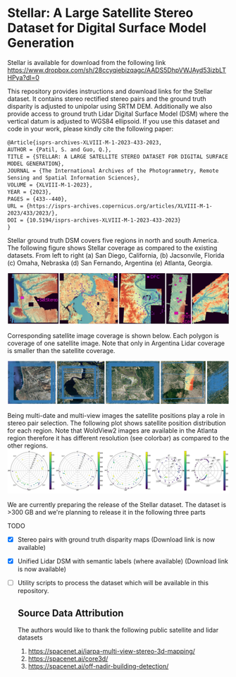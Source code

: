 # Stellar: A Large Satellite Stereo Dataset for Digital Surface Model Generation

Stellar is available for download from the following link
https://www.dropbox.com/sh/28ccyqiebizqagc/AADS5DhpVWJAyd53izbLTHPya?dl=0

This repository provides instructions and download links for the Stellar dataset. It contains stereo rectified stereo pairs and the ground truth disparity is adjusted to unipolar using SRTM DEM. Additionally we also provide access to ground truth Lidar Digital Surface Model (DSM) where the vertical datum is adjusted to WGS84 ellipsoid. If you use this dataset and code in your work, please kindly cite the following paper:

```
@Article{isprs-archives-XLVIII-M-1-2023-433-2023,
AUTHOR = {Patil, S. and Guo, Q.},
TITLE = {STELLAR: A LARGE SATELLITE STEREO DATASET FOR DIGITAL SURFACE MODEL GENERATION},
JOURNAL = {The International Archives of the Photogrammetry, Remote Sensing and Spatial Information Sciences},
VOLUME = {XLVIII-M-1-2023},
YEAR = {2023},
PAGES = {433--440},
URL = {https://isprs-archives.copernicus.org/articles/XLVIII-M-1-2023/433/2023/},
DOI = {10.5194/isprs-archives-XLVIII-M-1-2023-433-2023}
}
``` 

Stellar ground truth DSM covers five regions in north and south America. The following figure shows Stellar coverage as compared to the existing datasets. From left to right (a) San Diego, California, (b) Jacsonvile, Florida (c) Omaha, Nebraska (d) San Fernando, Argentina (e) Atlanta, Georgia.

![](./Images/DSM_Coverage.PNG)

Corresponding satellite image coverage is shown below. Each polygon is coverage of one satellite image. Note that only in Argentina Lidar coverage is smaller than the satellite coverage. 

![](./Images/Sat_Coverage.PNG)

Being multi-date and multi-view images the satellite positions play a role in stereo pair selection. The following plot shows satellite position distribution for each region. Note that WoldView2 images are available in the Atlanta region therefore it has different resolution (see colorbar) as compared to the other regions.
![](./Images/sat_angles.PNG)

We are currently preparing the release of the Stellar dataset. The dataset is >300 GB and we're planning to release it in the following three parts

TODO 
- [x] Stereo pairs with ground truth disparity maps (Download link is now available)
- [x] Unified Lidar DSM with semantic labels (where available) (Download link is now available)
- [ ] Utility scripts to process the dataset which will be available in this repository.  
  
  ## Source Data Attribution
  The authors would like to thank the following public satellite and lidar datasets

   1. https://spacenet.ai/iarpa-multi-view-stereo-3d-mapping/
   2. https://spacenet.ai/core3d/
   3. https://spacenet.ai/off-nadir-building-detection/
   
